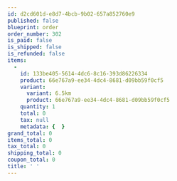 ```yaml
---
id: d2cd601d-e8d7-4bcb-9b02-657a852760e9
published: false
blueprint: order
order_number: 302
is_paid: false
is_shipped: false
is_refunded: false
items:
  -
    id: 133be405-5614-4dc6-8c16-393d86226334
    product: 66e767a9-ee34-4dc4-8681-d09bb59f0cf5
    variant:
      variant: 6.5km
      product: 66e767a9-ee34-4dc4-8681-d09bb59f0cf5
    quantity: 1
    total: 0
    tax: null
    metadata: {  }
grand_total: 0
items_total: 0
tax_total: 0
shipping_total: 0
coupon_total: 0
title: ' '
---
```

